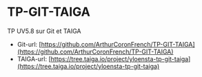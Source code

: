 # TP-GIT-TAIGA
TP UV5.8 sur Git et TAIGA


* Git-url: [https://github.com/ArthurCoronFrench/TP-GIT-TAIGA](https://github.com/ArthurCoronFrench/TP-GIT-TAIGA)
* TAIGA-url: [https://tree.taiga.io/project/yloensta-tp-git-taiga](https://tree.taiga.io/project/yloensta-tp-git-taiga)
